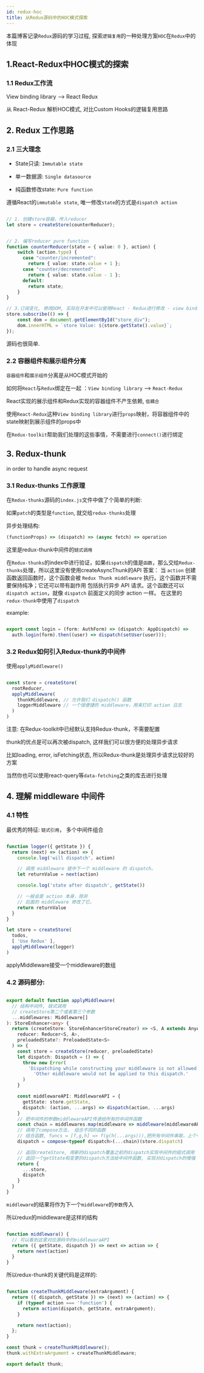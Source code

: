 ```yaml
---
id: redux-hoc
title: 从Redux源码中的HOC模式探索
---
```


本篇博客记录`Redux`源码的学习过程, 探索`逻辑复用`的一种处理方案`HOC`在`Redux`中的体现

## 1.React-Redux中HOC模式的探索

### 1.1 Redux工作流

View binding library --> React Redux

从 React-Redux 解析HOC模式, 对比Custom Hooks的逻辑复用思路

## 2. Redux 工作思路

### 2.1 三大理念

- State只读: `Immutable state`

- 单一数据源: `Single datasource`

- 纯函数修改state: `Pure function`


遵循React的`immutable state`, 唯一修改`state`的方式是`dispatch action`

```typescript jsx

// 1. 创建store容器，传入reducer
let store = createStore(counterReducer);


// 2. 编写reducer pure function
function counterReducer(state = { value: 0 }, action) {
    switch (action.type) {
      case "counter/incremented":
        return { value: state.value + 1 };
      case "counter/decremented":
        return { value: state.value - 1 };
      default:
        return state;
    }
}

// 3.订阅变化, 修改DOM, 实际在开发中可以使用React - Redux进行修改 - view binding library
store.subscribe(() => {
    const dom = document.getElementById("store_div");
    dom.innerHTML = `store Value: ${store.getState().value}`;
});

```

源码也很简单.

### 2.2 容器组件和展示组件分离

`容器组件`和`展示组件`分离是从HOC模式开始的

如何将`React`与`Redux`绑定在一起 ：`View binding library` --> `React-Redux`

React实现的展示组件和Redux实现的容器组件不产生依赖, `低耦合`

使用`React-Redux`这种`View binding library`进行`props`映射，将容器组件中的state映射到展示组件的props中

在`Redux-toolkit`帮助我们处理的这些事情，不需要进行`connect()`进行绑定

## 3. Redux-thunk


in order to handle async request

### 3.1 Redux-thunks 工作原理

在`Redux-thunks`源码的`index.js`文件中做了个简单的判断:

如果`patch`的类型是`function`, 就交给`redux-thunks`处理

异步处理结构:

```typescript jsx
(functionProps) => (dispatch) => (async fetch) => operation
```

这里是redux-thunk中间件的`链式调用`

在`Redux-thunks`的index中进行验证，如果`dispatch`的值是`函数`，那么交给`Redux-thunks`处理，所以这里没有使用createAsyncThunk的API
答案： 当 `action` 创建函数返回函数时，这个函数会被 `Redux Thunk middleware` 执行。这个函数并不需要保持纯净；它还可以带有副作用
包括执行异步 API 请求。这个函数还可以 `dispatch action`，就像 `dispatch` 前面定义的同步 action 一样。
在这里的`redux-thunk`中使用了`dispatch`

example:

```typescript

export const login = (form: AuthForm) => (dispatch: AppDispatch) =>
  auth.login(form).then((user) => dispatch(setUser(user)));

```

### 3.2 Redux如何引入Redux-thunk的中间件

使用`applyMiddleware()`

```typescript

const store = createStore(
  rootReducer,
  applyMiddleware(
    thunkMiddleware, // 允许我们 dispatch() 函数
    loggerMiddleware // 一个很便捷的 middleware，用来打印 action 日志
  )
)

```

注意: 在Redux-toolkit中已经默认支持Redux-thunk，不需要配置 

thunk的优点是可以再次被dispatch, 这样我们可以很方便的处理异步请求

比如loading, error, isFetching状态, 所以Redux-thunk是处理异步请求比较好的方案

当然你也可以使用react-query等`data-fetching`之类的库去进行处理

## 4. 理解 middleware 中间件

### 4.1 特性

最优秀的特征: `链式引用`， 多个中间件组合

```typescript

function logger({ getState }) {
  return (next) => (action) => {
    console.log('will dispatch', action)

    // 调用 middleware 链中下一个 middleware 的 dispatch。
    let returnValue = next(action)

    console.log('state after dispatch', getState())

    // 一般会是 action 本身，除非
    // 后面的 middleware 修改了它。
    return returnValue
  }
}

let store = createStore(
  todos,
  [ 'Use Redux' ],
  applyMiddleware(logger)
)

```

applyMiddleware接受一个middleware的数组

### 4.2 源码部分:

```typescript

export default function applyMiddleware(
  // 结构中间件, 链式调用
  // createStore第二个或者第三个参数
  ...middlewares: Middleware[]
): StoreEnhancer<any> {
  return (createStore: StoreEnhancerStoreCreator) => <S, A extends AnyAction>(
    reducer: Reducer<S, A>,
    preloadedState?: PreloadedState<S>
  ) => {
    const store = createStore(reducer, preloadedState)
    let dispatch: Dispatch = () => {
      throw new Error(
        'Dispatching while constructing your middleware is not allowed. ' +
          'Other middleware would not be applied to this dispatch.'
      )
    }

    const middlewareAPI: MiddlewareAPI = {
      getState: store.getState,
      dispatch: (action, ...args) => dispatch(action, ...args)
    }
    // 把中间件的参数middlewareAPI传递给所有的中间件函数
    const chain = middlewares.map(middleware => middleware(middlewareAPI))
    // 调用了compose方法， 组合不同的函数
    // 组合函数, funcs = [f,g,h] => f(g(h(...args))),把所有中间件串联，上个中间件的结果将传递给下一个中间件
    dispatch = compose<typeof dispatch>(...chain)(store.dispatch)

    // 返回createStore, 用新的dispatch覆盖之前的dispatch实现中间件的链式调用
    // 返回一个getState和变更的dispatch方法给中间件函数, 实现对dispatch的增强
    return {
      ...store,
      dispatch
    }
  }
}

```

`middleware`的结果将作为下一个`middleware`的`参数`传入

所以redux的middleware是这样的结构

```typescript

function middlewara() {
  // 可以看到这里对应源码中的middlewaraAPI
  return ({ getState, dispatch }) => next => action => {
    return next(action)
  }
}

```

所以redux-thunk的关键代码是这样的:

```typescript

function createThunkMiddleware(extraArgument) {
  return ({ dispatch, getState }) => (next) => (action) => {
    if (typeof action === 'function') {
      return action(dispatch, getState, extraArgument);
    }

    return next(action);
  };
}

const thunk = createThunkMiddleware();
thunk.withExtraArgument = createThunkMiddleware;

export default thunk;

```






